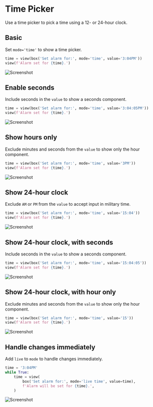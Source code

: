 # Time Picker

Use a time picker to pick a time using a 12- or 24-hour clock.

## Basic

Set `mode='time'` to show a time picker.


```py
time = view(box('Set alarm for:', mode='time', value='3:04PM'))
view(f'Alarm set for {time}.')
```


![Screenshot](assets/screenshots/time_basic.png)


## Enable seconds

Include seconds in the `value` to show a seconds component.


```py
time = view(box('Set alarm for:', mode='time', value='3:04:05PM'))
view(f'Alarm set for {time}.')
```


![Screenshot](assets/screenshots/time_seconds.png)


## Show hours only

Exclude minutes and seconds from the `value` to show only the hour component.


```py
time = view(box('Set alarm for:', mode='time', value='3PM'))
view(f'Alarm set for {time}.')
```


![Screenshot](assets/screenshots/time_hour.png)


## Show 24-hour clock

Exclude `AM` or `PM` from the `value` to accept input in military time.


```py
time = view(box('Set alarm for:', mode='time', value='15:04'))
view(f'Alarm set for {time}.')
```


![Screenshot](assets/screenshots/time_24.png)


## Show 24-hour clock, with seconds

Include seconds in the `value` to show a seconds component.


```py
time = view(box('Set alarm for:', mode='time', value='15:04:05'))
view(f'Alarm set for {time}.')
```


![Screenshot](assets/screenshots/time_24_seconds.png)


## Show 24-hour clock, with hour only

Exclude minutes and seconds from the `value` to show only the hour component.


```py
time = view(box('Set alarm for:', mode='time', value='15'))
view(f'Alarm set for {time}.')
```


![Screenshot](assets/screenshots/time_24_hour.png)


## Handle changes immediately

Add `live` to `mode` to handle changes immediately.


```py
time = '3:04PM'
while True:
    time = view(
        box('Set alarm for:', mode='live time', value=time),
        f'Alarm will be set for {time}.',
    )
```


![Screenshot](assets/screenshots/time_live.png)
